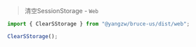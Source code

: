 > 清空SessionStorage - `Web`

```js
import { ClearSStorage } from "@yangzw/bruce-us/dist/web";

ClearSStorage();
```